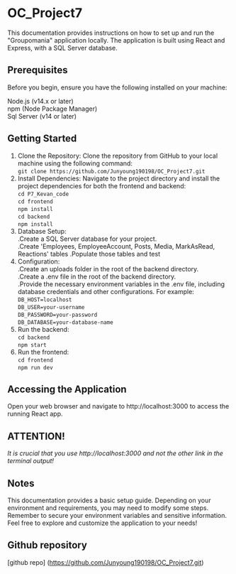 # OC_Project7


This documentation provides instructions on how to set up and run the "Groupomania" application locally. The application is built using React and Express, with a SQL Server database.

## Prerequisites

Before you begin, ensure you have the following installed on your machine:

Node.js (v14.x or later)  
npm (Node Package Manager)  
Sql Server (v14 or later)

## Getting Started

1. Clone the Repository: Clone the repository from GitHub to your local machine using the following command:  
   `git clone https://github.com/Junyoung190198/OC_Project7.git`
2. Install Dependencies: Navigate to the project directory and install the project dependencies for both the frontend and backend:  
   `cd P7_Kevan_code`  
   `cd frontend`  
   `npm install`  
   `cd backend`  
   `npm install`
3. Database Setup:  
    .Create a SQL Server database for your project.  
    .Create 'Employees, EmployeeAccount, Posts, Media, MarkAsRead, Reactions' tables
    .Populate those tables and test
4. Configuration:  
    .Create an uploads folder in the root of the backend directory.  
    .Create a .env file in the root of the backend directory.  
    .Provide the necessary environment variables in the .env file, including database credentials and other configurations. For example:  
   `DB_HOST=localhost`  
   `DB_USER=your-username`  
   `DB_PASSWORD=your-password`  
   `DB_DATABASE=your-database-name`
5. Run the backend:  
   `cd backend`  
   `npm start`
6. Run the frontend:  
   `cd frontend`  
   `npm run dev`

## Accessing the Application

Open your web browser and navigate to http://localhost:3000 to access the running React app.

## ATTENTION!

_It is crucial that you use http://localhost:3000 and not the other link in the terminal output!_

## Notes

This documentation provides a basic setup guide. Depending on your environment and requirements, you may need to modify some steps.
Remember to secure your environment variables and sensitive information.
Feel free to explore and customize the application to your needs!

## Github repository

[github repo] (https://github.com/Junyoung190198/OC_Project7.git)